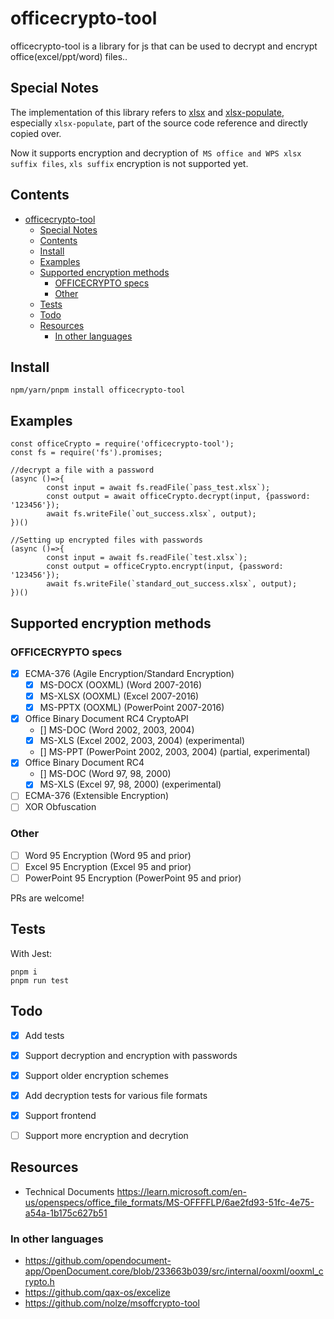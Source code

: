 # officecrypto-tool


officecrypto-tool is a library for js that can be used to decrypt and encrypt office(excel/ppt/word) files..

## Special Notes
The implementation of this library refers to [xlsx](https://www.npmjs.com/package/xlsx) and [xlsx-populate](https://www.npmjs.com/package/xlsx-populate), especially `xlsx-populate`, part of the source code reference and directly copied over.

Now it supports encryption and decryption of` MS office and WPS xlsx suffix files`, `xls suffix` encryption is not supported yet.

## Contents

- [officecrypto-tool](#officecrypto-tool)
  - [Special Notes](#special-notes)
  - [Contents](#contents)
  - [Install](#install)
  - [Examples](#examples)
  - [Supported encryption methods](#supported-encryption-methods)
    - [OFFICECRYPTO specs](#officecrypto-specs)
    - [Other](#other)
  - [Tests](#tests)
  - [Todo](#todo)
  - [Resources](#resources)
    - [In other languages](#in-other-languages)


## Install

```
npm/yarn/pnpm install officecrypto-tool
```

## Examples

```
const officeCrypto = require('officecrypto-tool');
const fs = require('fs').promises;

//decrypt a file with a password
(async ()=>{
        const input = await fs.readFile(`pass_test.xlsx`);
        const output = await officeCrypto.decrypt(input, {password: '123456'});
        await fs.writeFile(`out_success.xlsx`, output);
})()

//Setting up encrypted files with passwords
(async ()=>{
        const input = await fs.readFile(`test.xlsx`);
        const output = officeCrypto.encrypt(input, {password: '123456'});
        await fs.writeFile(`standard_out_success.xlsx`, output);
})()
```

## Supported encryption methods

### OFFICECRYPTO specs

* [x] ECMA-376 (Agile Encryption/Standard Encryption)
  * [x] MS-DOCX (OOXML) (Word 2007-2016)
  * [x] MS-XLSX (OOXML) (Excel 2007-2016)
  * [x] MS-PPTX (OOXML) (PowerPoint 2007-2016)
* [x] Office Binary Document RC4 CryptoAPI
  * [] MS-DOC (Word 2002, 2003, 2004)
  * [x] MS-XLS (Excel 2002, 2003, 2004) (experimental)
  * [] MS-PPT (PowerPoint 2002, 2003, 2004) (partial, experimental)
* [x] Office Binary Document RC4
  * [] MS-DOC (Word 97, 98, 2000)
  * [x] MS-XLS (Excel 97, 98, 2000) (experimental)
* [ ] ECMA-376 (Extensible Encryption)
* [ ] XOR Obfuscation

### Other

* [ ] Word 95 Encryption (Word 95 and prior)
* [ ] Excel 95 Encryption (Excel 95 and prior)
* [ ] PowerPoint 95 Encryption (PowerPoint 95 and prior)

PRs are welcome!

## Tests

With Jest:

```
pnpm i 
pnpm run test
```

## Todo

* [x] Add tests
* [x] Support decryption and encryption  with passwords
* [x] Support older encryption schemes
* [x] Add decryption tests for various file formats
* [x] Support frontend
* [ ] Support more encryption and decrytion 


## Resources


* Technical Documents <https://learn.microsoft.com/en-us/openspecs/office_file_formats/MS-OFFFFLP/6ae2fd93-51fc-4e75-a54a-1b175c627b51>




### In other languages

* <https://github.com/opendocument-app/OpenDocument.core/blob/233663b039/src/internal/ooxml/ooxml_crypto.h>
* <https://github.com/qax-os/excelize>
* <https://github.com/nolze/msoffcrypto-tool>

